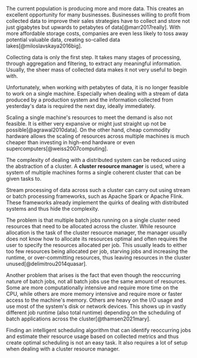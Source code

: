 The current population is producing more and more data. This creates an excellent opportunity for many businesses. Businesses willing to profit from collected data to improve their sales strategies have to collect and store not just gigabytes but upwards to petabytes of data[@marr2017really]. With more affordable storage costs, companies are even less likely to toss away potential valuable data, creating so-called data lakes[@miloslavskaya2016big].

Collecting data is only the first step. It takes many stages of processing, through aggregation and filtering, to extract any meaningful information. Usually, the sheer mass of collected data makes it not very useful to begin with.

Unfortunately, when working with petabytes of data, it is no longer feasible to work on a single machine. Especially when dealing with a stream of data produced by a production system and the information collected from yesterday's data is required the next day, ideally immediately.

Scaling a single machine's resources to meet the demand is also not feasible. It is either very expansive or might just straight up not be possible[@agrawal2010data]. On the other hand, cheap commodity hardware allows the scaling of resources across multiple machines is much cheaper than investing in high-end hardware or even supercomputers[@weiss2007computing].

The complexity of dealing with a distributed system can be reduced using the abstraction of a cluster. A **cluster resource manager** is used, where a system of multiple machines forms a single coherent cluster that can be given tasks to.

Stream processing of data across such a cluster can carry out using stream or batch processing frameworks, such as Apache Spark or Apache Flink. These frameworks already implement the quirks of dealing with distributed systems and thus hide the complexity.

The problem is that multiple batch jobs running on a single cluster need resources that need to be allocated across the cluster. While resource allocation is the task of the cluster resource manager, the manager usually does not know how to allocate its resources optimal and often requires the user to specify the resources allocated per job. This usually leads to either too few resources being allocated per job, starving jobs and increasing the runtime, or over-committing resources, thus leaving resources in the cluster unused[@delimitrou2014quasar].

Another problem that arises is the fact that even though the reoccurring nature of batch jobs, not all batch jobs use the same amount of resources. Some are more computationally intensive and require more time on the CPU, while others are more memory intensive and require more or faster access to the machine's memory. Others are heavy on the I/O usage and use most of the system's disk or network devices. This shows up in vastly different job runtime (also total runtime) depending on the scheduling of batch applications across the cluster[@thamsen2021mary].

Finding an intelligent scheduling algorithm that can identify reoccurring jobs and estimate their resource usage based on collected metrics and thus create optimal scheduling is not an easy task. It also requires a lot of setup when dealing with a cluster resource manager.
